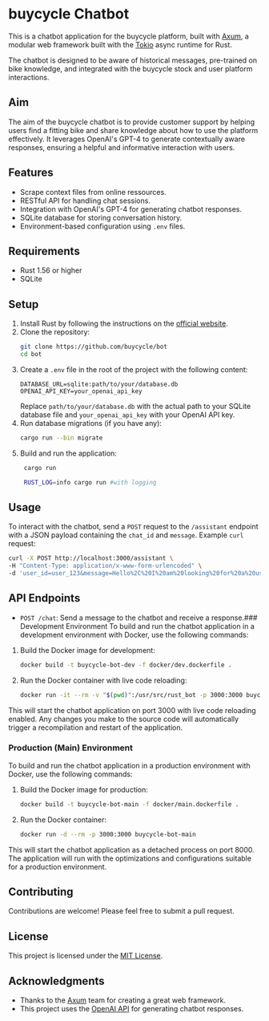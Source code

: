 # buycycle Chatbot
This is a chatbot application for the buycycle platform, built with [Axum](https://github.com/tokio-rs/axum), a modular web framework built with the [Tokio](https://tokio.rs/) async runtime for Rust.

The chatbot is designed to be aware of historical messages, pre-trained on bike knowledge, and integrated with the buycycle stock and user platform interactions.

## Aim
The aim of the buycycle chatbot is to provide customer support by helping users find a fitting bike and share knowledge about how to use the platform effectively. It leverages OpenAI's GPT-4 to generate contextually aware responses, ensuring a helpful and informative interaction with users.

## Features
- Scrape context files from online ressources.
- RESTful API for handling chat sessions.
- Integration with OpenAI's GPT-4 for generating chatbot responses.
- SQLite database for storing conversation history.
- Environment-based configuration using `.env` files.

## Requirements
- Rust 1.56 or higher
- SQLite

## Setup
1. Install Rust by following the instructions on the [official website](https://www.rust-lang.org/tools/install).
2. Clone the repository:
   ```sh
   git clone https://github.com/buycycle/bot
   cd bot
   ```
3. Create a `.env` file in the root of the project with the following content:
   ```env
   DATABASE_URL=sqlite:path/to/your/database.db
   OPENAI_API_KEY=your_openai_api_key
   ```
   Replace `path/to/your/database.db` with the actual path to your SQLite database file and `your_openai_api_key` with your OpenAI API key.
4. Run database migrations (if you have any):
   ```sh
   cargo run --bin migrate
   ```
5. Build and run the application:
   ```sh
    cargo run

    RUST_LOG=info cargo run #with logging
   ```

## Usage
To interact with the chatbot, send a `POST` request to the `/assistant` endpoint with a JSON payload containing the `chat_id` and `message`.
Example `curl` request:
```sh
curl -X POST http://localhost:3000/assistant \
-H "Content-Type: application/x-www-form-urlencoded" \
-d 'user_id=user_123&message=Hello%2C%20I%20am%20looking%20for%20a%20used%20bike.'
```

## API Endpoints
- `POST /chat`: Send a message to the chatbot and receive a response.### Development Environment
To build and run the chatbot application in a development environment with Docker, use the following commands:
1. Build the Docker image for development:
   ```sh
   docker build -t buycycle-bot-dev -f docker/dev.dockerfile .
   ```
2. Run the Docker container with live code reloading:
   ```sh
   docker run -it --rm -v "$(pwd)":/usr/src/rust_bot -p 3000:3000 buycycle-bot-dev
   ```
This will start the chatbot application on port 3000 with live code reloading enabled. Any changes you make to the source code will automatically trigger a recompilation and restart of the application.
### Production (Main) Environment
To build and run the chatbot application in a production environment with Docker, use the following commands:
1. Build the Docker image for production:
   ```sh
   docker build -t buycycle-bot-main -f docker/main.dockerfile .
   ```
2. Run the Docker container:
   ```sh
   docker run -d --rm -p 3000:3000 buycycle-bot-main
   ```
This will start the chatbot application as a detached process on port 8000. The application will run with the optimizations and configurations suitable for a production environment.

## Contributing
Contributions are welcome! Please feel free to submit a pull request.

## License
This project is licensed under the [MIT License](LICENSE).

## Acknowledgments
- Thanks to the [Axum](https://github.com/tokio-rs/axum) team for creating a great web framework.
- This project uses the [OpenAI API](https://beta.openai.com/) for generating chatbot responses.


